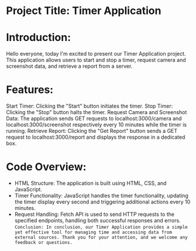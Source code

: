 # Project Title: Timer Application

# Introduction:
Hello everyone, today I'm excited to present our Timer Application project. This application allows users to start and stop a timer, request camera and screenshot data, and retrieve a report from a server.

# Features:

Start Timer: Clicking the "Start" button initiates the timer.
Stop Timer: Clicking the "Stop" button halts the timer.
Request Camera and Screenshot Data: The application sends GET requests to localhost:3000/camera and localhost:3000/screenshot respectively every 10 minutes while the timer is running.
Retrieve Report: Clicking the "Get Report" button sends a GET request to localhost:3000/report and displays the response in a dedicated box.
# Code Overview:

* HTML Structure: The application is built using HTML, CSS, and JavaScript.
* Timer Functionality: JavaScript handles the timer functionality, updating the timer display every second and triggering additional actions every 10 minutes.
* Request Handling: Fetch API is used to send HTTP requests to the specified endpoints, handling both successful responses and errors.
``
Conclusion:
In conclusion, our Timer Application provides a simple yet effective tool for managing time and accessing data from external sources. Thank you for your attention, and we welcome any feedback or questions.
``
